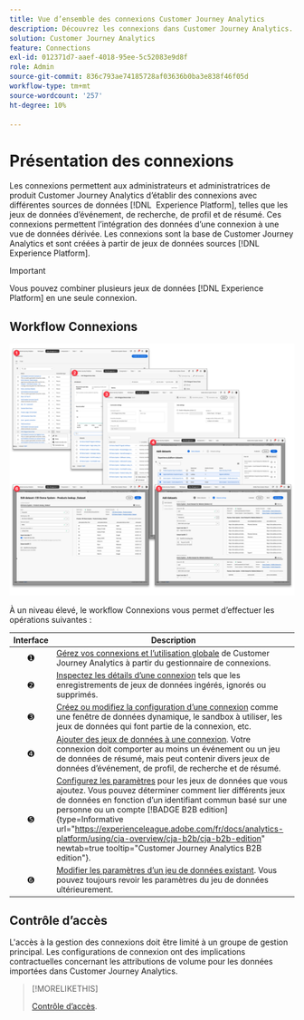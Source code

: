 ```yaml
---
title: Vue d’ensemble des connexions Customer Journey Analytics
description: Découvrez les connexions dans Customer Journey Analytics.
solution: Customer Journey Analytics
feature: Connections
exl-id: 012371d7-aaef-4018-95ee-5c52083e9d8f
role: Admin
source-git-commit: 836c793ae74185728af03636b0ba3e838f46f05d
workflow-type: tm+mt
source-wordcount: '257'
ht-degree: 10%

---
```


# Présentation des connexions

Les connexions permettent aux administrateurs et administratrices de produit Customer Journey Analytics d’établir des connexions avec différentes sources de données [!DNL &#x200B; Experience Platform], telles que les jeux de données d’événement, de recherche, de profil et de résumé. Ces connexions permettent l’intégration des données d’une connexion à une vue de données dérivée. Les connexions sont la base de Customer Journey Analytics et sont créées à partir de jeux de données sources [!DNL Experience Platform].

>[!IMPORTANT]
>
>Vous pouvez combiner plusieurs jeux de données [!DNL Experience Platform] en une seule connexion.


## Workflow Connexions

![Workflow Connexions](assets/connection-workflow.png)

<!-- Outdated interface 

>[!BEGINSHADEBOX]

See ![VideoCheckedOut](/help/assets/icons/VideoCheckedOut.svg) [Configuring connections](https://video.tv.adobe.com/v/35111/?quality=12&learn=on){target="_blank"} for a demo video.

>[!ENDSHADEBOX]

-->

À un niveau élevé, le workflow Connexions vous permet d’effectuer les opérations suivantes :

| Interface | Description |
|:---:|---|
| ➊ | [Gérez vos connexions et l’utilisation globale](manage-connections.md) de Customer Journey Analytics à partir du gestionnaire de connexions. |
| ➋ | [Inspectez les détails d’une connexion](manage-connections.md#connection-details) tels que les enregistrements de jeux de données ingérés, ignorés ou supprimés. |
| ➌ | [Créez ou modifiez la configuration d’une connexion](create-connection.md#create-or-edit-a-connection) comme une fenêtre de données dynamique, le sandbox à utiliser, les jeux de données qui font partie de la connexion, etc. |
| ➍ | [Ajouter des jeux de données à une connexion](create-connection.md#add-datasets). Votre connexion doit comporter au moins un événement ou un jeu de données de résumé, mais peut contenir divers jeux de données d’événement, de profil, de recherche et de résumé. |
| ➎ | [Configurez les paramètres](create-connection.md#dataset-settings) pour les jeux de données que vous ajoutez. Vous pouvez déterminer comment lier différents jeux de données en fonction d’un identifiant commun basé sur une personne ou un compte [!BADGE B2B edition]{type=Informative url="https://experienceleague.adobe.com/fr/docs/analytics-platform/using/cja-overview/cja-b2b/cja-b2b-edition" newtab=true tooltip="Customer Journey Analytics B2B edition"}. |
| ➏ | [Modifier les paramètres d’un jeu de données existant](create-connection.md#edit-a-dataset). Vous pouvez toujours revoir les paramètres du jeu de données ultérieurement. |



## Contrôle d’accès

L&#39;accès à la gestion des connexions doit être limité à un groupe de gestion principal. Les configurations de connexion ont des implications contractuelles concernant les attributions de volume pour les données importées dans Customer Journey Analytics.

>[!MORELIKETHIS]
>
>[Contrôle d’accès](/help/technotes/access-control.md).

